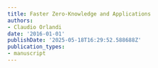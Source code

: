 ```yaml
---
title: Faster Zero-Knowledge and Applications
authors:
- Claudio Orlandi
date: '2016-01-01'
publishDate: '2025-05-18T16:29:52.588688Z'
publication_types:
- manuscript
---
```

